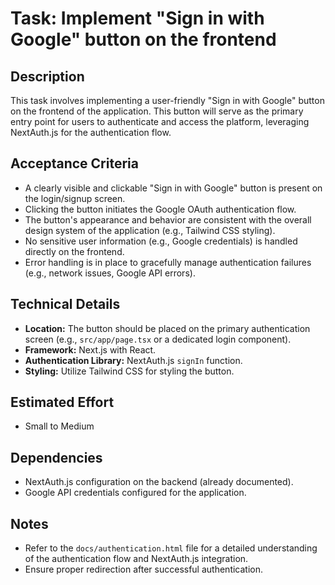 # Task: Implement "Sign in with Google" button on the frontend

## Description

This task involves implementing a user-friendly "Sign in with Google" button on the frontend of the application. This button will serve as the primary entry point for users to authenticate and access the platform, leveraging NextAuth.js for the authentication flow.

## Acceptance Criteria

*   A clearly visible and clickable "Sign in with Google" button is present on the login/signup screen.
*   Clicking the button initiates the Google OAuth authentication flow.
*   The button's appearance and behavior are consistent with the overall design system of the application (e.g., Tailwind CSS styling).
*   No sensitive user information (e.g., Google credentials) is handled directly on the frontend.
*   Error handling is in place to gracefully manage authentication failures (e.g., network issues, Google API errors).

## Technical Details

*   **Location:** The button should be placed on the primary authentication screen (e.g., `src/app/page.tsx` or a dedicated login component).
*   **Framework:** Next.js with React.
*   **Authentication Library:** NextAuth.js `signIn` function.
*   **Styling:** Utilize Tailwind CSS for styling the button.

## Estimated Effort

*   Small to Medium

## Dependencies

*   NextAuth.js configuration on the backend (already documented).
*   Google API credentials configured for the application.

## Notes

*   Refer to the `docs/authentication.html` file for a detailed understanding of the authentication flow and NextAuth.js integration.
*   Ensure proper redirection after successful authentication.

